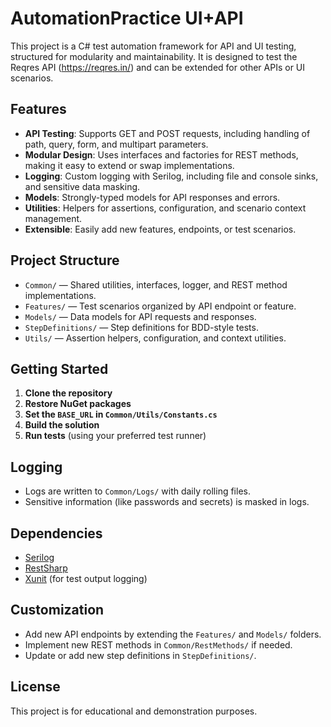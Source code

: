 # AutomationPractice UI+API

This project is a C# test automation framework for API and UI testing, structured for modularity and maintainability. It is designed to test the Reqres API (https://reqres.in/) and can be extended for other APIs or UI scenarios.

## Features
- **API Testing**: Supports GET and POST requests, including handling of path, query, form, and multipart parameters.
- **Modular Design**: Uses interfaces and factories for REST methods, making it easy to extend or swap implementations.
- **Logging**: Custom logging with Serilog, including file and console sinks, and sensitive data masking.
- **Models**: Strongly-typed models for API responses and errors.
- **Utilities**: Helpers for assertions, configuration, and scenario context management.
- **Extensible**: Easily add new features, endpoints, or test scenarios.

## Project Structure
- `Common/` — Shared utilities, interfaces, logger, and REST method implementations.
- `Features/` — Test scenarios organized by API endpoint or feature.
- `Models/` — Data models for API requests and responses.
- `StepDefinitions/` — Step definitions for BDD-style tests.
- `Utils/` — Assertion helpers, configuration, and context utilities.

## Getting Started
1. **Clone the repository**
2. **Restore NuGet packages**
3. **Set the `BASE_URL` in `Common/Utils/Constants.cs`**
4. **Build the solution**
5. **Run tests** (using your preferred test runner)

## Logging
- Logs are written to `Common/Logs/` with daily rolling files.
- Sensitive information (like passwords and secrets) is masked in logs.

## Dependencies
- [Serilog](https://serilog.net/)
- [RestSharp](https://restsharp.dev/)
- [Xunit](https://xunit.net/) (for test output logging)

## Customization
- Add new API endpoints by extending the `Features/` and `Models/` folders.
- Implement new REST methods in `Common/RestMethods/` if needed.
- Update or add new step definitions in `StepDefinitions/`.

## License
This project is for educational and demonstration purposes.
